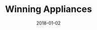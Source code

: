 ---
layout: site
title: "Winning Appliances"
date: 2018-01-02
categories: [community]
version: 4.3.1
major: 4
minor: 3
patch: 1
slug: winning-appliances
link: https://www.winningappliances.com.au/
submitter: lpolepeddi
permalink: /sites/:slug
---